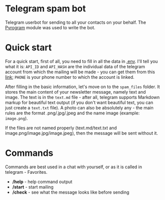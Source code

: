 # Telegram spam bot
Telegram userbot for sending to all your contacts on your behalf. The [Pyrogram](https://github.com/pyrogram/pyrogram) module was used to write the bot.

# Quick start

For a quick start, first of all, you need to fill in all the data in [.env](https://github.com/neluckoff/telegram_spam_userbot/blob/master/.env).
I'll tell you what it is: `API_ID` and `API_HASH` are the individual data of the telegram account from which the mailing will be made - you can get them from this [link](https://my.telegram.org/auth); 
`PHONE` is your phone number to which the account is linked.

After filling in the basic information, let's move on to the `spam_files` folder. It stores the main content of your newsletter message, namely text and image. The text is in the `text.md` file - after all, 
telegram supports Markdown markup for beautiful text output (if you don't want beautiful text, you can just create a `text.txt` file). A photo can also be absolutely any - the main rules are the format 
.png/.jpg/.jpeg and the name image (example: `image.png`).


If the files are not named properly (text.md/text.txt and image.png/image.jpg/image.jpeg), then the message will be sent without it.

# Commands

Commands are best used in a chat with yourself, or as it is called in telegram - Favorites.


* **/help** - help command output
* **/start** - start mailing
* **/check** - see what the message looks like before sending
